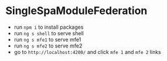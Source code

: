 # SingleSpaModuleFederation

* run `npm i` to install packages
* run `ng s shell` to serve shell
* run `ng s mfe1` to serve mfe1
* run `ng s mfe2` to serve mfe2
* go to `http://localhost:4200/` and click `mfe 1` and `mfe 2` links

